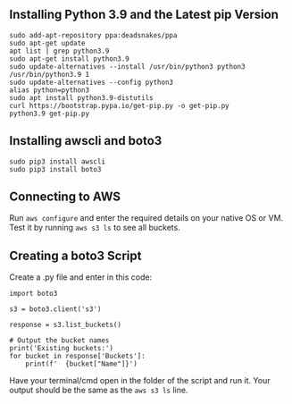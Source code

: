 ## Installing Python 3.9 and the Latest pip Version
```
sudo add-apt-repository ppa:deadsnakes/ppa
sudo apt-get update
apt list | grep python3.9
sudo apt-get install python3.9
sudo update-alternatives --install /usr/bin/python3 python3 /usr/bin/python3.9 1
sudo update-alternatives --config python3
alias python=python3
sudo apt install python3.9-distutils
curl https://bootstrap.pypa.io/get-pip.py -o get-pip.py
python3.9 get-pip.py
```
## Installing awscli and boto3
```
sudo pip3 install awscli
sudo pip3 install boto3
```
## Connecting to AWS
Run `aws configure` and enter the required details on your native OS or VM. Test it by running `aws s3 ls` to see all buckets.

## Creating a boto3 Script
Create a .py file and enter in this code:
```
import boto3

s3 = boto3.client('s3')

response = s3.list_buckets()

# Output the bucket names
print('Existing buckets:')
for bucket in response['Buckets']:
    print(f'  {bucket["Name"]}')
```
Have your terminal/cmd open in the folder of the script and run it. Your output should be the same as the `aws s3 ls` line.
